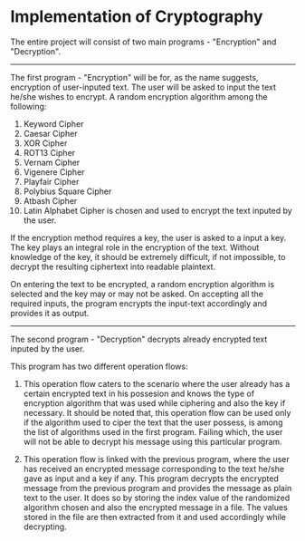 <h1> Implementation of Cryptography </h1>


The entire project  will consist of two main programs - "Encryption" and "Decryption".

----------------

The first program - "Encryption" will be for, as the name suggests, encryption of user-inputed text.
The user will be asked to input the text he/she wishes to encrypt. A random encryption algorithm among the following:
1. Keyword Cipher
2. Caesar Cipher
3. XOR Cipher
4. ROT13 Cipher
5. Vernam Cipher
6. Vigenere Cipher
7. Playfair Cipher
8. Polybius Square Cipher
9. Atbash Cipher
10. Latin Alphabet Cipher 
is chosen and used to encrypt the text inputed by the user.

If the encryption method requires a key, the user is asked to a input a key. The key plays an integral role in the encryption of the text. Without knowledge of the key, it should be extremely difficult, if not impossible, to decrypt the resulting ciphertext into readable plaintext.

On entering the text to be encrypted, a random encryption algorithm is selected and the key may or may not be asked. On accepting all the required inputs, the program encrypts the input-text accordingly and provides it as output. 

------

The second program - "Decryption" decrypts already encrypted text inputed by the user. 

This program has two different operation flows: 

1. This operation flow caters to the scenario where the user already has a certain encrypted text in his possesion and knows the type of encryption algorithm that was used while ciphering and also the key if necessary. It should be noted that, this operation flow can be used only if the algorithm used to ciper the text that the user possess, is among the list of algorithms used in the first program. Failing which, the user will not be able to decrypt his message using this particular program.  

2. This operation flow is linked with the previous program, where the user has received an encrypted message corresponding to the text he/she gave as input and a key if any. This program decrypts the encrypted message from the previous program and provides the message as plain text to the user. It does so by storing the index value of the randomized algorithm chosen and also the encrypted message in a file. The values stored in the file are then extracted from it and used accordingly while decrypting.
                                                                          

